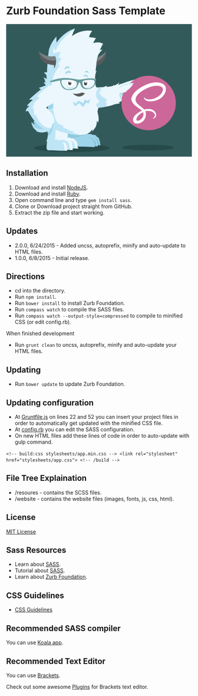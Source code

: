 # Zurb Foundation Sass Template

![Zurb Foundation Sass Template](website/images/zurbsass.png)

## Installation
1. Download and install [NodeJS](https://nodejs.org/).
2. Download and install [Ruby](https://www.ruby-lang.org/en/).
3. Open command line and type `gem install sass`.
4. Clone or Download project straight from GitHub.
5. Extract the zip file and start working.

## Updates
* 2.0.0, 6/24/2015 - Added uncss, autoprefix, minify and auto-update to HTML files.
* 1.0.0, 6/8/2015 - Initial release.

## Directions
* cd into the directory.
* Run `npm install`.
* Run `bower install` to install Zurb Foundation.
* Run `compass watch` to compile the SASS files.
* Run `compass watch --output-style=compressed` to compile to minified CSS (or edit config.rb).

When finished development
* Run `grunt clean` to uncss, autoprefix, minify and auto-update your HTML files.

## Updating
* Run `bower update` to update Zurb Foundation.

## Updating configuration
* At [Gruntfile.js](https://github.com/GBratsos/Zurb-Foundation-SASS/blob/master/Gruntfile.js) on lines 22 and 52 you can insert your project files in order to automatically get updated with the minified CSS file.
* At [config.rb](https://github.com/GBratsos/Zurb-Foundation-SASS/blob/master/config.rb) you can edit the SASS configuration.
* On new HTML files add these lines of code in order to auto-update with gulp command.

`<!-- build:css stylesheets/app.min.css -->
    <link rel="stylesheet" href="stylesheets/app.css">
    <!-- /build -->`

## File Tree Explaination
* /resoures - contains the SCSS files.
* /website - contains the website files (images, fonts, js, css, html).

## License
[MIT License](LICENSE)

## Sass Resources
* Learn about [SASS](http://sass-lang.com/guide).
* Tutorial about [SASS](http://leveluptuts.com/tutorials/sass-tutorials).
* Learn about [Zurb Foundation](http://foundation.zurb.com/).

## CSS Guidelines
* [CSS Guidelines](http://cssguidelin.es/)

## Recommended SASS compiler
You can use [Koala app](http://koala-app.com/).

## Recommended Text Editor
You can use [Brackets](http://brackets.io/).

Check out some awesome [Plugins](https://github.com/GBratsos/brackets-zurb-foundation) for Brackets text editor.
